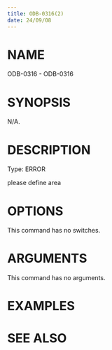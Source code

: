 ```yaml
---
title: ODB-0316(2)
date: 24/09/08
---
```


# NAME

ODB-0316 - ODB-0316

# SYNOPSIS

N/A.

# DESCRIPTION

Type: ERROR

please define area

# OPTIONS

This command has no switches.

# ARGUMENTS

This command has no arguments.

# EXAMPLES

# SEE ALSO
